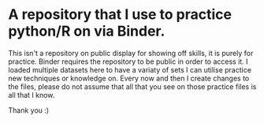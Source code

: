 # A repository that I use to practice python/R on via Binder. 
This isn't a repository on public display for showing off skills, it is purely for practice. 
Binder requires the repository to be public in order to access it. 
I loaded multiple datasets here to have a variaty of sets I can utilise practice new techniques or knowledge on. 
Every now and then I create changes to the files, please do not assume that all that you see on those practice files is all that I know. 

Thank you :)
